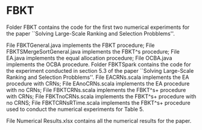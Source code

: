 # FBKT
Folder FBKT contains the code for the first two numerical experiments for the paper ``Solving Large-Scale Ranking and Selection Probblems''.

  File FBKTGeneral.java implements the FBKT procedure; 
  File FBKTSMergeSortGeneral.java implements the FBKT^s procedure; 
  File EA.java implements the equal allocation  procedure;
  File OCBA.java implements the OCBA procedure.
Folder FBKTSpark contains the code for the experiment conducted in section 5.3 of the paper ``Solving Large-Scale Ranking and Selection Probblems''.
  File EACRNs.scala implements the EA procedure with CRNs;
  File EAnoCRNs.scala implements the EA procedure with no CRNs;
  File FBKTCRNs.scala implements the FBKT^s+ procedure with CRNs;
  File FBKTnoCRNs.scala implements the FBKT^s+ procedure with no CRNS;
  File FBKTCRNsRTime.scala implements the FBKT^s+ procedure used to conduct the numerical experiments for Table 5.

File Numerical Results.xlsx contains all the numerical results for the paper.
